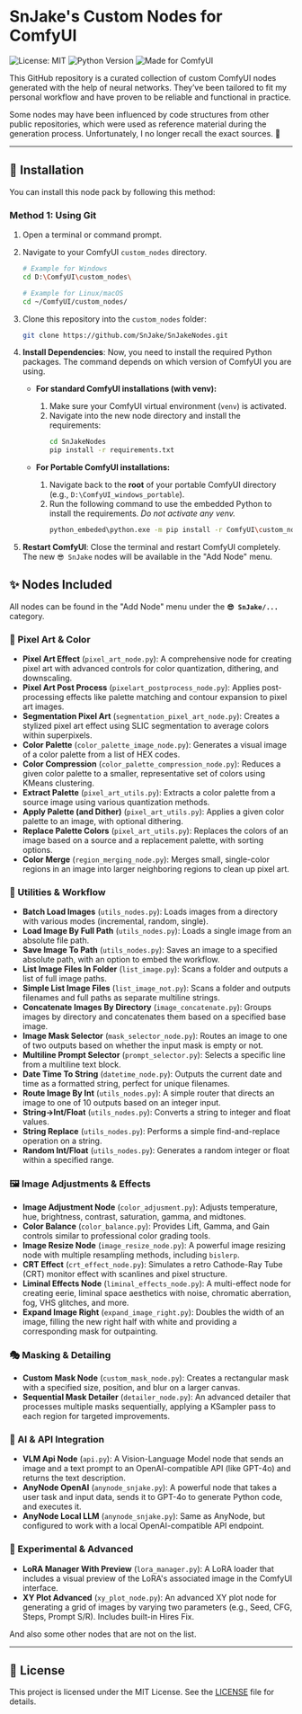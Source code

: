 # SnJake's Custom Nodes for ComfyUI

![License: MIT](https://img.shields.io/badge/License-MIT-yellow.svg)
![Python Version](https://img.shields.io/badge/python-3.11+-blue.svg)
![Made for ComfyUI](https://img.shields.io/badge/Made%20for-ComfyUI-blueviolet)

This GitHub repository is a curated collection of custom ComfyUI nodes generated with the help of neural networks. They’ve been tailored to fit my personal workflow and have proven to be reliable and functional in practice.

Some nodes may have been influenced by code structures from other public repositories, which were used as reference material during the generation process. Unfortunately, I no longer recall the exact sources.  🤷

---

## 🚀 Installation

You can install this node pack by following this method:

### Method 1: Using Git

1.  Open a terminal or command prompt.
2.  Navigate to your ComfyUI `custom_nodes` directory.
    ```bash
    # Example for Windows
    cd D:\ComfyUI\custom_nodes\
    
    # Example for Linux/macOS
    cd ~/ComfyUI/custom_nodes/
    ```

3.  Clone this repository into the `custom_nodes` folder:
    ```bash
    git clone https://github.com/SnJake/SnJakeNodes.git
    ```

4.  **Install Dependencies**: Now, you need to install the required Python packages. The command depends on which version of ComfyUI you are using.

    *   **For standard ComfyUI installations (with venv):**
        1.  Make sure your ComfyUI virtual environment (`venv`) is activated.
        2.  Navigate into the new node directory and install the requirements:
            ```bash
            cd SnJakeNodes
            pip install -r requirements.txt
            ```

    *   **For Portable ComfyUI installations:**
        1.  Navigate back to the **root** of your portable ComfyUI directory (e.g., `D:\ComfyUI_windows_portable`).
        2.  Run the following command to use the embedded Python to install the requirements. *Do not activate any venv.*
            ```bash
            python_embeded\python.exe -m pip install -r ComfyUI\custom_nodes\SnJakeNodes\requirements.txt
            ```

5.  **Restart ComfyUI**: Close the terminal and restart ComfyUI completely. The new `😎 SnJake` nodes will be available in the "Add Node" menu.

## ✨ Nodes Included

All nodes can be found in the "Add Node" menu under the **`😎 SnJake/...`** category.

### 🎨 Pixel Art & Color
- **Pixel Art Effect** (`pixel_art_node.py`): A comprehensive node for creating pixel art with advanced controls for color quantization, dithering, and downscaling.
- **Pixel Art Post Process** (`pixelart_postprocess_node.py`): Applies post-processing effects like palette matching and contour expansion to pixel art images.
- **Segmentation Pixel Art** (`segmentation_pixel_art_node.py`): Creates a stylized pixel art effect using SLIC segmentation to average colors within superpixels.
- **Color Palette** (`color_palette_image_node.py`): Generates a visual image of a color palette from a list of HEX codes.
- **Color Compression** (`color_palette_compression_node.py`): Reduces a given color palette to a smaller, representative set of colors using KMeans clustering.
- **Extract Palette** (`pixel_art_utils.py`): Extracts a color palette from a source image using various quantization methods.
- **Apply Palette (and Dither)** (`pixel_art_utils.py`): Applies a given color palette to an image, with optional dithering.
- **Replace Palette Colors** (`pixel_art_utils.py`): Replaces the colors of an image based on a source and a replacement palette, with sorting options.
- **Color Merge** (`region_merging_node.py`): Merges small, single-color regions in an image into larger neighboring regions to clean up pixel art.

### 🔧 Utilities & Workflow
- **Batch Load Images** (`utils_nodes.py`): Loads images from a directory with various modes (incremental, random, single).
- **Load Image By Full Path** (`utils_nodes.py`): Loads a single image from an absolute file path.
- **Save Image To Path** (`utils_nodes.py`): Saves an image to a specified absolute path, with an option to embed the workflow.
- **List Image Files In Folder** (`list_image.py`): Scans a folder and outputs a list of full image paths.
- **Simple List Image Files** (`list_image_not.py`): Scans a folder and outputs filenames and full paths as separate multiline strings.
- **Concatenate Images By Directory** (`image_concatenate.py`): Groups images by directory and concatenates them based on a specified base image.
- **Image Mask Selector** (`mask_selector_node.py`): Routes an image to one of two outputs based on whether the input mask is empty or not.
- **Multiline Prompt Selector** (`prompt_selector.py`): Selects a specific line from a multiline text block.
- **Date Time To String** (`datetime_node.py`): Outputs the current date and time as a formatted string, perfect for unique filenames.
- **Route Image By Int** (`utils_nodes.py`): A simple router that directs an image to one of 10 outputs based on an integer input.
- **String->Int/Float** (`utils_nodes.py`): Converts a string to integer and float values.
- **String Replace** (`utils_nodes.py`): Performs a simple find-and-replace operation on a string.
- **Random Int/Float** (`utils_nodes.py`): Generates a random integer or float within a specified range.

### 🖼️ Image Adjustments & Effects
- **Image Adjustment Node** (`color_adjusment.py`): Adjusts temperature, hue, brightness, contrast, saturation, gamma, and midtones.
- **Color Balance** (`color_balance.py`): Provides Lift, Gamma, and Gain controls similar to professional color grading tools.
- **Image Resize Node** (`image_resize_node.py`): A powerful image resizing node with multiple resampling methods, including `bislerp`.
- **CRT Effect** (`crt_effect_node.py`): Simulates a retro Cathode-Ray Tube (CRT) monitor effect with scanlines and pixel structure.
- **Liminal Effects Node** (`liminal_effects_node.py`): A multi-effect node for creating eerie, liminal space aesthetics with noise, chromatic aberration, fog, VHS glitches, and more.
- **Expand Image Right** (`expand_image_right.py`): Doubles the width of an image, filling the new right half with white and providing a corresponding mask for outpainting.

### 🎭 Masking & Detailing
- **Custom Mask Node** (`custom_mask_node.py`): Creates a rectangular mask with a specified size, position, and blur on a larger canvas.
- **Sequential Mask Detailer** (`detailer_node.py`): An advanced detailer that processes multiple masks sequentially, applying a KSampler pass to each region for targeted improvements.

### 🤖 AI & API Integration
- **VLM Api Node** (`api.py`): A Vision-Language Model node that sends an image and a text prompt to an OpenAI-compatible API (like GPT-4o) and returns the text description.
- **AnyNode OpenAI** (`anynode_snjake.py`): A powerful node that takes a user task and input data, sends it to GPT-4o to generate Python code, and executes it.
- **AnyNode Local LLM** (`anynode_snjake.py`): Same as AnyNode, but configured to work with a local OpenAI-compatible API endpoint.

### 🧪 Experimental & Advanced
- **LoRA Manager With Preview** (`lora_manager.py`): A LoRA loader that includes a visual preview of the LoRA's associated image in the ComfyUI interface.
- **XY Plot Advanced** (`xy_plot_node.py`): An advanced XY plot node for generating a grid of images by varying two parameters (e.g., Seed, CFG, Steps, Prompt S/R). Includes built-in Hires Fix.

And also some other nodes that are not on the list.

---

## 📜 License

This project is licensed under the MIT License. See the [LICENSE](LICENSE) file for details.

